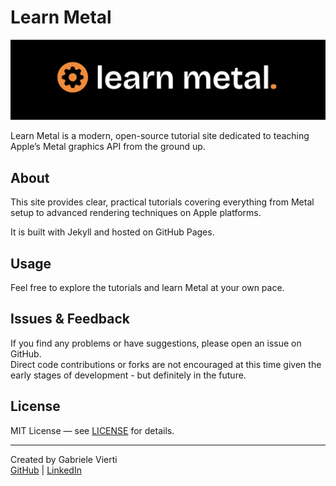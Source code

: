 # Learn Metal

![splash-logo-1](assets/images/splash-logo-2.png)

Learn Metal is a modern, open-source tutorial site dedicated to teaching Apple’s Metal graphics API from the ground up.

## About

This site provides clear, practical tutorials covering everything from Metal setup to advanced rendering techniques on Apple platforms.

It is built with Jekyll and hosted on GitHub Pages.

## Usage

Feel free to explore the tutorials and learn Metal at your own pace.

## Issues & Feedback

If you find any problems or have suggestions, please open an issue on GitHub.  
Direct code contributions or forks are not encouraged at this time given the early stages of development - but definitely in the future.

## License

MIT License — see [LICENSE](LICENSE) for details.

---

Created by Gabriele Vierti  
[GitHub](https://github.com/theboredprog) | [LinkedIn](https://www.linkedin.com/in/gabriele-vierti-430348324/)
